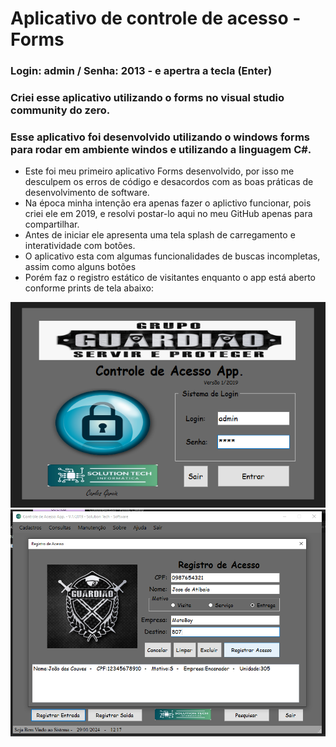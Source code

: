 # Aplicativo de controle de acesso - Forms
### Login: admin / Senha: 2013 - e apertra a tecla (Enter)
### Criei esse aplicativo utilizando o forms no visual studio community do zero.
### Esse aplicativo foi desenvolvido utilizando o windows forms para rodar em ambiente windos e utilizando a linguagem C#.
 - Este foi meu primeiro aplicativo Forms desenvolvido, por isso me desculpem os erros de código e desacordos com as boas práticas de desenvolvimento de software. 
 - Na época minha intenção era apenas fazer o aplictivo funcionar, pois criei ele em 2019, e resolvi postar-lo aqui no meu GitHub apenas para compartilhar.
 - Antes de iniciar ele apresenta uma tela splash de carregamento e interatividade com botões.
 - O aplicativo esta com algumas funcionalidades de buscas incompletas, assim como alguns botões
 - Porém faz o registro estático de visitantes enquanto o app está aberto conforme prints de tela abaixo:
<img src="login.png">
<img src="cadastro.png">
